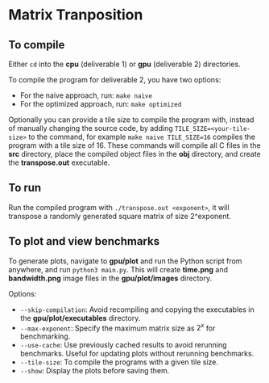 # Matrix Tranposition

## To compile

Either `cd` into the **cpu** (deliverable 1) or **gpu** (deliverable 2) directories.

To compile the program for deliverable 2, you have two options:

- For the naive approach, run: `make naive`
- For the optimized approach, run: `make optimized`

Optionally you can provide a tile size to compile the program with, instead of manually changing the source code, by adding `TILE_SIZE=<your-tile-size>` to the command, for example `make naive TILE_SIZE=16` compiles the program with a tile size of 16.
These commands will compile all C files in the **src** directory, place the compiled object files in the **obj** directory, and create the **transpose.out** executable.

## To run

Run the compiled program with `./transpose.out <exponent>`, it will transpose a randomly generated square matrix of size 2^exponent.

## To plot and view benchmarks

To generate plots, navigate to **gpu/plot** and run the Python script from anywhere, and run `python3 main.py`.
This will create **time.png** and **bandwidth.png** image files in the **gpu/plot/images** directory.

Options:

- `--skip-compilation`: Avoid recompiling and copying the executables in the **gpu/plot/executables** directory.
- `--max-exponent`: Specify the maximum matrix size as $2^x$ for benchmarking.
- `--use-cache`: Use previously cached results to avoid rerunning benchmarks. Useful for updating plots without rerunning benchmarks.
- `--tile-size`: To compile the programs with a given tile size.
- `--show`: Display the plots before saving them.
